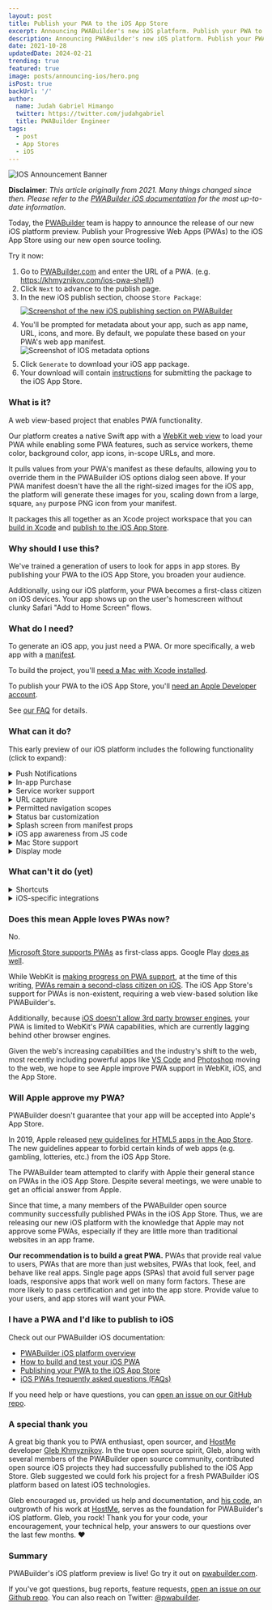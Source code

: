 ```yaml
---
layout: post
title: Publish your PWA to the iOS App Store
excerpt: Announcing PWABuilder's new iOS platform. Publish your PWA to the App Store and gain new iPhone and iPad users.
description: Announcing PWABuilder's new iOS platform. Publish your PWA to the App Store and gain new iPhone and iPad users.
date: 2021-10-28
updatedDate: 2024-02-21
trending: true
featured: true
image: posts/announcing-ios/hero.png
isPost: true
backUrl: '/'
author:
  name: Judah Gabriel Himango
  twitter: https://twitter.com/judahgabriel
  title: PWABuilder Engineer
tags:
  - post
  - App Stores
  - iOS
---
```


<img src="/posts/announcing-ios/ios-announcement.png" alt="IOS Announcement Banner" role="presentation"/>

<br>

**Disclaimer**: *This article originally from 2021. Many things changed since then. Please refer to the [PWABuilder iOS documentation](https://docs.pwabuilder.com/#/builder/app-store) for the most up-to-date information.*
<br>

Today, the [PWABuilder](https://www.pwabuilder.com) team is happy to announce the release of our new iOS platform preview. Publish your Progressive Web Apps (PWAs) to the iOS App Store using our new open source tooling.

Try it now:

1. Go to [PWABuilder.com](https://www.pwabuilder.com) and enter the URL of a PWA. (e.g. https://khmyznikov.com/ios-pwa-shell/<span aria-hidden="true">)</span>
2. Click `Next` to advance to the publish page.
3. In the new iOS publish section, choose `Store Package`: <br><a href="http://www.pwabuilder.com/publish?site=https://webboard.app" target="_blank"><img style="margin-left: 0; margin-top: 10px; margin-bottom: 10px; max-height: 150px;" loading="lazy" src="/posts/announcing-ios/ios-publish-section.png" alt="Screenshot of the new iOS publishing section on PWABuilder" /></a>
4. You'll be prompted for metadata about your app, such as app name, URL, icons, and more. By default, we populate these based on your PWA's web app manifest. <br><img loading="lazy" src="/posts/announcing-ios/ios-options.png" alt="Screenshot of IOS metadata options" style="max-height: 300px; margin-left: 0; margin-bottom: 10px;" />
5. Click `Generate` to download your iOS app package.
6. Your download will contain [instructions](https://docs.pwabuilder.com/#/builder/app-store?id=building-your-app) for submitting the package to the iOS App Store.

### What is it?

A web view-based project that enables PWA functionality. 

Our platform creates a native Swift app with a [WebKit web view](https://developer.apple.com/documentation/webkit/wkwebview) to load your PWA while enabling some PWA features, such as service workers, theme color, background color, app icons, in-scope URLs, and more.

It pulls values from your PWA's manifest as these defaults, allowing you to override them in the PWABuilder iOS options dialog seen above. If your PWA manifest doesn't have the all the right-sized images for the iOS app, the platform will generate these images for you, scaling down from a large, square, `any` purpose PNG icon from your manifest.

It packages this all together as an Xcode project workspace that you can [build in Xcode](https://docs.pwabuilder.com/#/builder/app-store?id=building-your-app) and [publish to the iOS App Store](https://docs.pwabuilder.com/#/builder/app-store?id=publishing).

### Why should I use this?

We've trained a generation of users to look for apps in app stores. By publishing your PWA to the iOS App Store, you broaden your audience. 

Additionally, using our iOS platform, your PWA becomes a first-class citizen on iOS devices. Your app shows up on the user's homescreen without clunky Safari "Add to Home Screen" flows.

### What do I need?

To generate an iOS app, you just need a PWA. Or more specifically, a web app with a [manifest](https://www.w3.org/TR/appmanifest/)<span aria-hidden="true">.</span>

To build the project, you'll [need a Mac with Xcode installed](https://github.com/pwa-builder/pwabuilder-ios/issues/9)<span aria-hidden="true">.</span>

To publish your PWA to the iOS App Store, you'll [need an Apple Developer account](https://docs.pwabuilder.com/#/builder/faq?id=ios).

See [our FAQ](https://docs.pwabuilder.com/#/builder/faq?id=ios) for details.

### What can it do?

This early preview of our iOS platform includes the following functionality (click to expand):

<details>
  <summary>Push Notifications</summary>  
  
See our docs section for [iOS Push Notifications](https://docs.pwabuilder.com/#/builder/app-store?id=push-notifications) for more info.
  
</details>

<details>
  <summary>In-app Purchase</summary>  
  
See our docs section for [iOS In-app Payments](https://docs.pwabuilder.com/#/builder/app-store?id=apple-in-app-purchase-and-subscription) for more info.
  
</details>

<details>
  <summary>Service worker support</summary>  

We utilize [App-Bound Domains](<a href="https://webkit.org/blog/10882/app-bound-domains/">) to enable service workers to function when your PWA is run on supported platforms (iOS 14 and above). 

</details>

<details>
  <summary>URL capture</summary>  
  
By default, PWABuilder's iOS platform generates a URL capture-ready app. If a user installs your app, you can have your app's URLs open in your PWA, rather than in the browser. 


To enable this, deploy an [Apple App-Site Association file](https://developer.apple.com/documentation/xcode/supporting-associated-domains) to your web server. Your app already contains the necessary configuration to utilize link capture. See [our iOS Platform FAQ](https://docs.pwabuilder.com/#/builder/faq?id=ios) for more info.

</details>

<details>
  <summary>Permitted navigation scopes</summary>  
  
When you generate your iOS app in PWABuilder, you can specify a list of permitted URLs that are considered in-scope for the app:

<img loading="lazy" src="/posts/announcing-ios/ios-permitted-urls.png" style="margin-left: 0; max-height: 250px;" alt="Screenshot of the iOS publish section on PWABuilder" />

This can be useful when your PWA needs to work with 3rd party URLs, such as `Login with Google` or other authentication providers.
  
</details>

<details>
  <summary>Status bar customization</summary>  
  
The iOS status bar -- containing your iPhone's reception bars, battery level, and more -- can be customized when shown in your app. By default, we set the status bar color to your manifest's `theme_color`, or white if you don't have a `theme_color` supplied.

As a future enhancement, we may allow you to hide the status bar -- useful in `display: fullscreen` PWAs like games -- as well as change the status bar foreground color.
  
</details>

<details>
  <summary>Splash screen from manifest props</summary>  
  
While your app initializes and the web view loads your PWA, users will see a splash screen. The splash screen will be a solid background color, with your app's icon centered and a progress bar beneath it:

<img loading="lazy" src="/posts/announcing-ios/ios-splash.png" style="max-height: 300px" alt="IOS Splash Screen" role="presentation"/>

The splash screen background color is taken from your manifest's `background_color`. The icon is from your manifest's `icons`, and the progress bar color is styled using your manifest's `theme_color`.

When your app finishes initializing and your PWA is done loading into the web view, the splash screen disappears and your PWA takes the fore.
  
</details>

<details>
  <summary>iOS app awareness from JS code</summary>  
  
In your PWA, you can detect if you're running in the iOS app by looking for an `app-platform` cookie, its value set to `iOS App Store`.
Also, `navigator.userAgent` contains `PWAShell` string.
  
</details>

<details>
  <summary>Mac Store support</summary>  
  
When publishing your iOS app, you can opt-in to publishing to the Mac App Store as well. Your app will be available to M1 devices running macOS 11 or later.
  
</details>

<details>
  <summary>Display mode</summary>  

We supporting at least `fullscreen` and `standalone` mode. 
Mode can be changed later in `Settings.swift` file.
  
</details>

### What **can't** it do (yet)



<details>
  <summary>Shortcuts</summary>  
  
We currently don't support web manifest shortcuts. We'd be glad to accept a PR for this. 😊

In the meantime, if Shortcut support is important to you, [upvote this issue](https://github.com/pwa-builder/pwabuilder-ios/issues/7)<span aria-hidden="true">.</span>
  
</details>

<details>
  <summary>iOS-specific integrations</summary>  
  
Our template doesn't include support for iOS-specific functionality like Apple Pay, Sign In with Apple, HealthKit, etc. 

But that doesn't mean you can't add them. 

To add support for iOS-specific functionality, you'd enable the capability when [creating your Bundle ID](https://docs.pwabuilder.com/#/builder/app-store?id=_2-create-a-bundle-id), then update your Xcode project to take advantage of the new capability. See [our FAQ](https://docs.pwabuilder.com/#/builder/faq?id=ios) for more info. 

We also be glad to accept PRs enabling such functionality into [our iOS project template code](https://github.com/pwa-builder/pwabuilder-ios/tree/main/Microsoft.PWABuilder.IOS.Web/Resources/ios-project-src)<span aria-hidden="true">.</span>
  
</details>

### Does this mean Apple loves PWAs now?

No. 

[Microsoft Store supports PWAs](/posts/bringing-chromium-edge-pwas-to-the-microsoft-store/) as first-class apps. Google Play [does as well](/posts/microsoft-and-google-team-up-to-make-pwas-better-in-the-play-store)<span aria-hidden="true">.</span> 

While WebKit is [making progress on PWA support](https://webkit.org/blog/11989/new-webkit-features-in-safari-15/)<span aria-hidden="true">,</span> at the time of this writing, [PWAs remain a second-class citizen on iOS](https://firt.dev/ios-14.5/)<span aria-hidden="true">.</span> The iOS App Store's support for PWAs is non-existent, requiring a web view-based solution like PWABuilder's.

Additionally, because [iOS doesn't allow 3rd party browser engines](https://infrequently.org/2021/08/webkit-ios-deep-dive/)<span aria-hidden="true">,</span> your PWA is limited to WebKit's PWA capabilities, which are currently lagging behind other browser engines.

Given the web's increasing capabilities and the industry's shift to the web, most recently including powerful apps like [VS Code](https://code.visualstudio.com/blogs/2021/10/20/vscode-dev) and [Photoshop](https://web.dev/ps-on-the-web/) moving to the web, we hope to see Apple improve PWA support in WebKit, iOS, and the App Store.

### Will Apple approve my PWA?

PWABuilder doesn't guarantee that your app will be accepted into Apple's App Store.

In 2019, Apple released [new guidelines for HTML5 apps in the App Store](https://developer.apple.com/news/?id=09062019b)<span aria-hidden="true">.</span> The new guidelines appear to forbid certain kinds of web apps (e.g. gambling, lotteries, etc.) from the iOS App Store.

The PWABuilder team attempted to clarify with Apple their general stance on PWAs in the iOS App Store. Despite several meetings, we were unable to get an official answer from Apple.

Since that time, a many members of the PWABuilder open source community successfully published PWAs in the iOS App Store. Thus, we are releasing our new iOS platform with the knowledge that Apple may not approve some PWAs, especially if they are little more than traditional websites in an app frame.

**Our recommendation is to build a great PWA.** PWAs that provide real value to users, PWAs that are more than just websites, PWAs that look, feel, and behave like real apps. Single page apps (SPAs) that avoid full server page loads, responsive apps that work well on many form factors. These are more likely to pass certification and get into the app store. Provide value to your users, and app stores will want your PWA.

### I have a PWA and I'd like to publish to iOS

Check out our PWABuilder iOS documentation:

- [PWABuilder iOS platform overview](https://docs.pwabuilder.com/#/builder/app-store)
- [How to build and test your iOS PWA](https://docs.pwabuilder.com/#/builder/app-store?id=building-your-app)
- [Publishing your PWA to the iOS App Store](https://docs.pwabuilder.com/#/builder/app-store?id=publishing)
- [iOS PWAs frequently asked questions (FAQs)](https://docs.pwabuilder.com/#/builder/faq?id=ios)

If you need help or have questions, you can [open an issue on our GitHub repo](https://github.com/pwa-builder/pwabuilder/issues)<span aria-hidden="true">.</span>

### A special thank you

A great big thank you to PWA enthusiast, open sourcer, and [HostMe](https://www.hostmeapp.com/) developer [Gleb Khmyznikov](https://github.com/khmyznikov)<span aria-hidden="true">.</span> In the true open source spirit, Gleb, along with several members of the PWABuilder open source community, contributed open source iOS projects they had successfully published to the iOS App Store. Gleb suggested we could fork his project for a fresh PWABuilder iOS platform based on latest iOS technologies. 

Gleb encouraged us, provided us help and documentation, and [his code](https://github.com/khmyznikov/ios-pwa-wrap)<span aria-hidden="true">,</span> an outgrowth of his work at [HostMe](https://www.hostmeapp.com/)<span aria-hidden="true">,</span> serves as the foundation for PWABuilder's iOS platform. Gleb, you rock! Thank you for your code, your encouragement, your technical help, your answers to our questions over the last few months. ♥

### Summary

PWABuilder's iOS platform preview is live! Go try it out on [pwabuilder.com](https://www.pwabuilder.com)<span aria-hidden="true">.</span> 

If you've got questions, bug reports, feature requests, [open an issue on our Github repo](https://github.com/pwa-builder/pwabuilder/issues)<span aria-hidden="true">.</span> You can also reach on Twitter: [@pwabuilder](https://twitter.com/pwabuilder)<span aria-hidden="true">.</span>